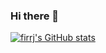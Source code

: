 ### Hi there 👋

<!--
**firasjaber/firasjaber** is a ✨ _special_ ✨ repository because its `README.md` (this file) appears on your GitHub profile.

Here are some ideas to get you started:

- 🔭 I’m currently working on ...
- 🌱 I’m currently learning ...
- 👯 I’m looking to collaborate on ...
- 🤔 I’m looking for help with ...
- 💬 Ask me about ...
- 📫 How to reach me: ...
- 😄 Pronouns: ...
- ⚡ Fun fact: ...

-->
[![firrj's GitHub stats](https://github-readme-stats.vercel.app/api?username=firasjaber)](https://github.com/anuraghazra/github-readme-stats)


